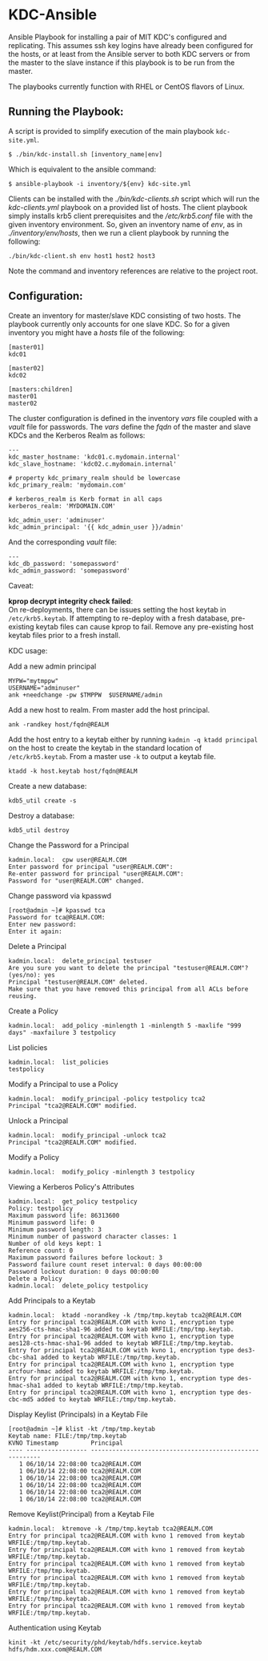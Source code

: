 KDC-Ansible
============

Ansible Playbook for installing a pair of MIT KDC's configured and replicating.
This assumes ssh key logins have already been configured for the hosts, or at
least from the Ansible server to both KDC servers or from the master to the
slave instance if this playbook is to be run from the master.

The playbooks currently function with RHEL or CentOS flavors of Linux.


## Running the Playbook:

A script is provided to simplify execution of the main playbook `kdc-site.yml`.
```
$ ./bin/kdc-install.sh [inventory_name|env]
```

Which is equivalent to the ansible command:
```
$ ansible-playbook -i inventory/${env} kdc-site.yml
```

Clients can be installed with the *./bin/kdc-clients.sh* script which will
run the *kdc-clients.yml* playbook on a provided list of hosts. The client
playbook simply installs krb5 client prerequisites and the */etc/krb5.conf*
file with the given inventory environment. So, given an inventory name of
*env*, as in *./inventory/env/hosts*, then we run a client playbook by
running the following:
```
./bin/kdc-client.sh env host1 host2 host3
```

Note the command and inventory references are relative to the project root.


## Configuration:

  Create an inventory for master/slave KDC consisting of two hosts. The
playbook currently only accounts for one slave KDC.  So for a given inventory
you might have a *hosts* file of the following:
```
[master01]
kdc01

[master02]
kdc02

[masters:children]
master01
master02
```

  The cluster configuration is defined in the inventory *vars* file coupled
with a *vault* file for passwords.  The *vars* define the *fqdn* of the master
and slave KDCs and the Kerberos Realm as follows:
```
---
kdc_master_hostname: 'kdc01.c.mydomain.internal'
kdc_slave_hostname: 'kdc02.c.mydomain.internal'

# property kdc_primary_realm should be lowercase
kdc_primary_realm: 'mydomain.com'

# kerberos_realm is Kerb format in all caps
kerberos_realm: 'MYDOMAIN.COM'

kdc_admin_user: 'adminuser'
kdc_admin_principal: '{{ kdc_admin_user }}/admin'
```

And the corresponding *vault* file:
```
---
kdc_db_password: 'somepassword'
kdc_admin_password: 'somepassword'
```

Caveat:

**kprop decrypt integrity check failed**:  
  On re-deployments, there can be issues setting the host keytab in
`/etc/krb5.keytab`. If attempting to re-deploy with a fresh database,
pre-existing keytab files can cause kprop to fail. Remove any pre-existing
host keytab files prior to a fresh install.


KDC usage:

Add a new admin principal
```
MYPW="mytmppw"
USERNAME="adminuser"
ank +needchange -pw $TMPPW  $USERNAME/admin
```

Add a new host to realm.
From master add the host principal.
```
ank -randkey host/fqdn@REALM
```
Add the host entry to a keytab either by running
`kadmin -q ktadd principal` on the host to create the keytab in the
standard location of `/etc/krb5.keytab`.  From a master use `-k` to output
a keytab file.
```
ktadd -k host.keytab host/fqdn@REALM
```

Create a new database:
```
kdb5_util create -s
```

Destroy a database:
```
kdb5_util destroy
```

Change the Password for a Principal
```
kadmin.local:  cpw user@REALM.COM
Enter password for principal "user@REALM.COM":
Re-enter password for principal "user@REALM.COM":
Password for "user@REALM.COM" changed.
```

Change password via kpasswd
```
[root@admin ~]# kpasswd tca
Password for tca@REALM.COM:
Enter new password:
Enter it again:
```

Delete a Principal
```
kadmin.local:  delete_principal testuser
Are you sure you want to delete the principal "testuser@REALM.COM"? (yes/no): yes
Principal "testuser@REALM.COM" deleted.
Make sure that you have removed this principal from all ACLs before reusing.
```

Create a Policy
```
kadmin.local:  add_policy -minlength 1 -minlength 5 -maxlife "999 days" -maxfailure 3 testpolicy
```

List policies
```
kadmin.local:  list_policies
testpolicy
```

Modify a Principal to use a Policy
```
kadmin.local:  modify_principal -policy testpolicy tca2
Principal "tca2@REALM.COM" modified.
```

Unlock a Principal
```
kadmin.local:  modify_principal -unlock tca2
Principal "tca2@REALM.COM" modified.
```

Modify a Policy
```
kadmin.local:  modify_policy -minlength 3 testpolicy
```

Viewing a Kerberos Policy's Attributes
```
kadmin.local:  get_policy testpolicy
Policy: testpolicy
Maximum password life: 86313600
Minimum password life: 0
Minimum password length: 3
Minimum number of password character classes: 1
Number of old keys kept: 1
Reference count: 0
Maximum password failures before lockout: 3
Password failure count reset interval: 0 days 00:00:00
Password lockout duration: 0 days 00:00:00
Delete a Policy
kadmin.local:  delete_policy testpolicy
```

Add Principals to a Keytab
```
kadmin.local:  ktadd -norandkey -k /tmp/tmp.keytab tca2@REALM.COM
Entry for principal tca2@REALM.COM with kvno 1, encryption type aes256-cts-hmac-sha1-96 added to keytab WRFILE:/tmp/tmp.keytab.
Entry for principal tca2@REALM.COM with kvno 1, encryption type aes128-cts-hmac-sha1-96 added to keytab WRFILE:/tmp/tmp.keytab.
Entry for principal tca2@REALM.COM with kvno 1, encryption type des3-cbc-sha1 added to keytab WRFILE:/tmp/tmp.keytab.
Entry for principal tca2@REALM.COM with kvno 1, encryption type arcfour-hmac added to keytab WRFILE:/tmp/tmp.keytab.
Entry for principal tca2@REALM.COM with kvno 1, encryption type des-hmac-sha1 added to keytab WRFILE:/tmp/tmp.keytab.
Entry for principal tca2@REALM.COM with kvno 1, encryption type des-cbc-md5 added to keytab WRFILE:/tmp/tmp.keytab.
```

Display Keylist (Principals) in a Keytab File
```
[root@admin ~]# klist -kt /tmp/tmp.keytab
Keytab name: FILE:/tmp/tmp.keytab
KVNO Timestamp         Principal
---- ----------------- --------------------------------------------------------
   1 06/10/14 22:08:00 tca2@REALM.COM
   1 06/10/14 22:08:00 tca2@REALM.COM
   1 06/10/14 22:08:00 tca2@REALM.COM
   1 06/10/14 22:08:00 tca2@REALM.COM
   1 06/10/14 22:08:00 tca2@REALM.COM
   1 06/10/14 22:08:00 tca2@REALM.COM
```

Remove Keylist(Principal) from a Keytab File
```
kadmin.local:  ktremove -k /tmp/tmp.keytab tca2@REALM.COM
Entry for principal tca2@REALM.COM with kvno 1 removed from keytab WRFILE:/tmp/tmp.keytab.
Entry for principal tca2@REALM.COM with kvno 1 removed from keytab WRFILE:/tmp/tmp.keytab.
Entry for principal tca2@REALM.COM with kvno 1 removed from keytab WRFILE:/tmp/tmp.keytab.
Entry for principal tca2@REALM.COM with kvno 1 removed from keytab WRFILE:/tmp/tmp.keytab.
Entry for principal tca2@REALM.COM with kvno 1 removed from keytab WRFILE:/tmp/tmp.keytab.
Entry for principal tca2@REALM.COM with kvno 1 removed from keytab WRFILE:/tmp/tmp.keytab.
```

Authentication using Keytab
```
kinit -kt /etc/security/phd/keytab/hdfs.service.keytab hdfs/hdm.xxx.com@REALM.COM
```
